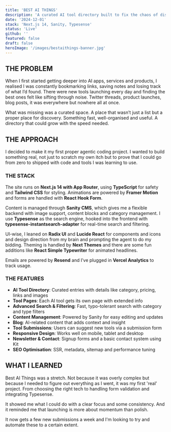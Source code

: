 ```yaml
---
title: 'BEST AI THINGS'
description: 'A curated AI tool directory built to fix the chaos of discovery.'
date: '2024-12-01'
stack: 'Next.js 14, Sanity, Typesense'
status: 'Live'
github: ''
featured: false
draft: false
heroImage: '/images/bestaithings-banner.jpg'
---
```


## THE PROBLEM

When I first started getting deeper into AI apps, services and products, I realised I was constantly bookmarking links, saving notes and losing track of what I’d found. There were new tools launching every day and finding the best ones felt like sifting through noise. Twitter threads, product launches, blog posts, it was everywhere but nowhere all at once.

What was missing was a curated space. A place that wasn’t just a list but a proper place for discovery. Something fast, well-organised and useful. A directory that could grow with the speed needed.

## THE APPROACH

I decided to make it my first proper agentic coding project. I wanted to build something real, not just to scratch my own itch but to prove that I could go from zero to shipped with code and tools I was learning to use.

### THE STACK

The site runs on **Next.js 14 with App Router**, using **TypeScript** for safety and **Tailwind CSS** for styling. Animations are powered by **Framer Motion** and forms are handled with **React Hook Form**.

Content is managed through **Sanity CMS**, which gives me a flexible backend with image support, content blocks and category management. I use **Typesense** as the search engine, hooked into the frontend with **typesense-instantsearch-adapter** for real-time search and filtering.

UI-wise, I leaned on **Radix UI** and **Lucide React** for components and icons and design direction from my brain and prompting the agent to do my bidding. Theming is handled by **Next Themes** and there are some fun additions like **React Simple Typewriter** for animated headlines.

Emails are powered by **Resend** and I’ve plugged in **Vercel Analytics** to track usage.

### THE FEATURES

- **AI Tool Directory**: Curated entries with details like category, pricing, links and images
- **Tool Pages**: Each AI tool gets its own page with extended info
- **Advanced Search & Filtering**: Fast, typo-tolerant search with category and type filters
- **Content Management**: Powered by Sanity for easy editing and updates
- **Blog**: AI-related content that adds context and insight
- **Tool Submissions**: Users can suggest new tools via a submission form
- **Responsive Design**: Works well on mobile, tablet and desktop
- **Newsletter & Contact**: Signup forms and a basic contact system using Kit
- **SEO Optimisation**: SSR, metadata, sitemap and performance tuning

## WHAT I LEARNED

Best AI Things was a stretch. Not because it was overly complex but because I needed to figure out everything as I went, it was my first 'real' project. From choosing the right tech to handling form validation and integrating Typesense.

It showed me what I could do with a clear focus and some consistency. And it reminded me that launching is more about momentum than polish.

It now gets a few new submissions a week and I'm looking to try and automate these to a certain extent.
